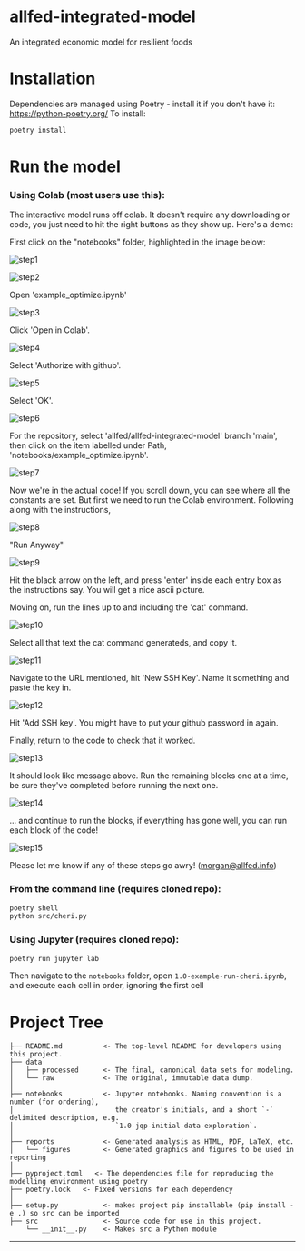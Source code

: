 allfed-integrated-model
==============================

An integrated economic model for resilient foods

# Installation
Dependencies are managed using Poetry - install it if you don't have it: https://python-poetry.org/
To install:
```bash
poetry install
```
# Run the model

### Using Colab (most users use this):
The interactive model runs off colab. It doesn't require any downloading or code, you just need to hit the right buttons as they show up. Here's a demo:

First click on the "notebooks" folder, highlighted in the image below:

![step1](https://raw.githubusercontent.com/allfed/allfed-integrated-model/main/step1.png)

![step2](https://raw.githubusercontent.com/allfed/allfed-integrated-model/main/step2.png)

Open 'example_optimize.ipynb'

![step3](https://raw.githubusercontent.com/allfed/allfed-integrated-model/main/step3.png)

Click 'Open in Colab'.

![step4](https://raw.githubusercontent.com/allfed/allfed-integrated-model/main/step4.png)

Select 'Authorize with github'.

![step5](https://raw.githubusercontent.com/allfed/allfed-integrated-model/main/step5.png)

Select 'OK'.

![step6](https://raw.githubusercontent.com/allfed/allfed-integrated-model/main/step6.png)

For the repository, select 'allfed/allfed-integrated-model' branch 'main', then click on the item labelled under Path, 'notebooks/example_optimize.ipynb'.

![step7](https://raw.githubusercontent.com/allfed/allfed-integrated-model/main/step7.png)

Now we're in the actual code! If you scroll down, you can see where all the constants are set. But first we need to run the Colab environment. Following along with the instructions,

![step8](https://raw.githubusercontent.com/allfed/allfed-integrated-model/main/step8.png)


"Run Anyway"

![step9](https://raw.githubusercontent.com/allfed/allfed-integrated-model/main/step9.png)


Hit the black arrow on the left, and press 'enter' inside each entry box as the instructions say.
You will get a nice ascii picture.

Moving on, run the lines up to and including the 'cat' command.

![step10](https://raw.githubusercontent.com/allfed/allfed-integrated-model/main/step10.png)

Select all that text the cat command generateds, and copy it.

![step11](https://raw.githubusercontent.com/allfed/allfed-integrated-model/main/step11.png)

Navigate to the URL mentioned, hit 'New SSH Key'. Name it something and paste the key in.

![step12](https://raw.githubusercontent.com/allfed/allfed-integrated-model/main/step12.png)

Hit 'Add SSH key'. You might have to put your github password in again.

Finally, return to the code to check that it worked.

![step13](https://raw.githubusercontent.com/allfed/allfed-integrated-model/main/step13.png)

It should look like message above.
Run the remaining blocks one at a time, be sure they've completed before running the next one.

![step14](https://raw.githubusercontent.com/allfed/allfed-integrated-model/main/step14.png)

... and continue to run the blocks, if everything has gone well, you can run each block of the code!

![step15](https://raw.githubusercontent.com/allfed/allfed-integrated-model/main/step15.png)

Please let me know if any of these steps go awry! (morgan@allfed.info)

### From the command line (requires cloned repo):
```bash
poetry shell
python src/cheri.py
```

### Using Jupyter (requires cloned repo):
```bash
poetry run jupyter lab
```
Then navigate to the `notebooks` folder, open `1.0-example-run-cheri.ipynb`, and
execute each cell in order, ignoring the first cell

# Project Tree

    ├── README.md          <- The top-level README for developers using this project.
    ├── data
    │   ├── processed      <- The final, canonical data sets for modeling.
    │   └── raw            <- The original, immutable data dump.
    │
    ├── notebooks          <- Jupyter notebooks. Naming convention is a number (for ordering),
    │                         the creator's initials, and a short `-` delimited description, e.g.
    │                         `1.0-jqp-initial-data-exploration`.
    │
    ├── reports            <- Generated analysis as HTML, PDF, LaTeX, etc.
    │   └── figures        <- Generated graphics and figures to be used in reporting
    │
    ├── pyproject.toml   <- The dependencies file for reproducing the modelling environment using poetry
    ├── poetry.lock   <- Fixed versions for each dependency
    │
    ├── setup.py           <- makes project pip installable (pip install -e .) so src can be imported
    ├── src                <- Source code for use in this project.
        └── __init__.py    <- Makes src a Python module

--------
